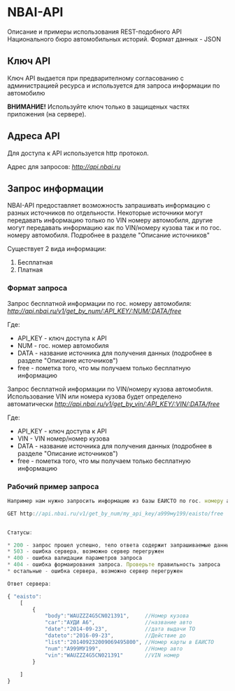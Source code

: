 # NBAI-API
Описание и примеры использования REST-подобного API Национального бюро автомобильных историй. Формат данных - JSON
## Ключ API

Ключ API выдается при предварителному согласованию с администрацией ресурса и используется для запроса информации по автомобилю

**ВНИМАНИЕ!** Используйте ключ только в защищеных частях приложения (на сервере).

## Адреса API
Для доступа к API используется http протокол. 

Адрес для запросов:
*http://api.nbai.ru*

## Запрос информации
NBAI-API предоставляет возможность запрашивать информацию с разных источников по отдельности. 
Некоторые источники могут передавать информацию только по VIN номеру автомобиля, другие могут передавать информацию как по VIN/номеру кузова так и по гос. номеру автомобиля. Подробнее в разделе "Описание источников"

Существует 2 вида информации:

1. Бесплатная
2. Платная

### Формат запроса

Запрос бесплатной информации по гос. номеру автомобиля:
*http://api.nbai.ru/v1/get_by_num/:API_KEY/:NUM/:DATA/free*

Где:
* API_KEY - ключ доступа к API
* NUM - гос. номер автомобиля
* DATA - название источника для получения данных (подробнее в разделе "Описание источников")
* free - пометка того, что мы получаем только бесплатную информацию

Запрос бесплатной информации по VIN/номеру кузова автомобиля. Использование VIN или номера кузова будет определено автоматически
*http://api.nbai.ru/v1/get_by_vin/:API_KEY/:VIN/:DATA/free*

Где:
* API_KEY - ключ доступа к API
* VIN - VIN номер/номер кузова
* DATA - название источника для получения данных (подробнее в разделе "Описание источников")
* free - пометка того, что мы получаем только бесплатную информацию


### Рабочий пример запроса
```javascript
Например нам нужно запросить информацию из базы ЕАИСТО по гос. номеру а999му199

GET http://api.nbai.ru/v1/get_by_num/my_api_key/а999му199/eaisto/free


Статусы:

* 200 - запрос прошел успешно, тело ответа содержит запрашиваемые данные
* 503 - ошибка сервера, возможно сервер перегружен
* 400 - ошибка валидации параметров запроса
* 404 - ошибка формаирования запроса. Проверьте правильность запроса
* остальные - ошибка сервера, возможно сервер перегружен

Ответ сервера:

{ "eaisto":
	[
		{
			"body":"WAUZZZ4G5CN021391", 	//Номер кузова
			"car":"АУДИ А6",				//название авто
			"date":"2014-09-23",			//дата выдачи ТО
			"dateto":"2016-09-23",			//Действие до
			"list":"201409232009069495800",	//Номер карты в ЕАИСТО
			"num":"А999МУ199",				//Номер авто
			"vin":"WAUZZZ4G5CN021391"		//VIN номер
		}
		
	]
}


```
